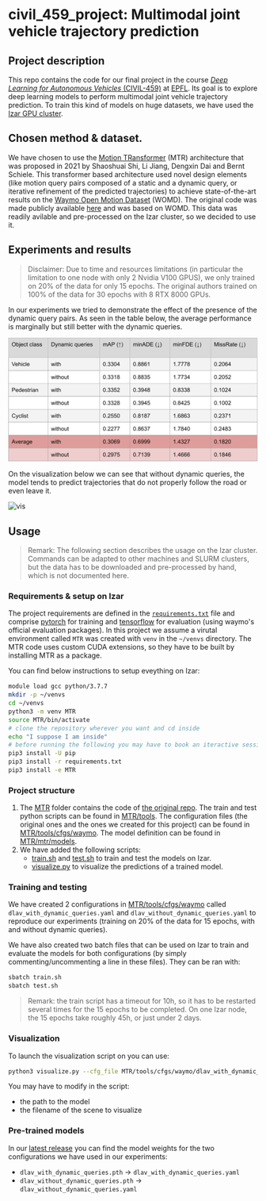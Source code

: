 # civil_459_project: Multimodal joint vehicle trajectory prediction

## Project description

This repo contains the code for our final project in the course 
[*Deep Learning for Autonomous Vehicles* (CIVIL-459)](https://edu.epfl.ch/coursebook/en/deep-learning-for-autonomous-vehicles-CIVIL-459) 
at [EPFL](https://www.epfl.ch/en/).
Its goal is to explore deep learning models to perform multimodal joint vehicle trajectory 
prediction.
To train this kind of models on huge datasets, we have used the [Izar GPU cluster](https://www.epfl.ch/research/facilities/scitas/hardware/izar/).

## Chosen method & dataset.

We have chosen to use the [Motion TRansformer](https://arxiv.org/abs/2209.13508) 
(MTR) architecture that was proposed in 2021 by Shaoshuai Shi, Li Jiang, Dengxin Dai and Bernt Schiele.
This transformer based architecture used novel design elements (like motion query pairs
composed of a static and a dynamic query, or iterative refinement of the predicted
trajectories) to achieve state-of-the-art results on the [Waymo Open Motion Dataset](https://waymo.com/open/) (WOMD).
The original code was made publicly available [here](https://github.com/sshaoshuai/MTR) 
and was based on WOMD. 
This data was readily avilable and pre-processed on the Izar cluster, so we decided to use it.

## Experiments and results

> Disclaimer: Due to time and resources limitations (in particular the limitation to one node 
with only 2 Nvidia V100 GPUS), we only trained on 20% of the data for only 15 epochs.
> The original authors trained on 100% of the data for 30 epochs with 8 RTX 8000 GPUs.

In our experiments we tried to demonstrate the effect of the presence of the dynamic query pairs.
As seen in the table below, the average performance is marginally but still better 
with the dynamic queries.

![results](images/results.png)

On the visualization below we can see that without dynamic queries, the model tends to
predict trajectories that do not properly follow the road or even leave it.

![vis](images/vis.gif)

## Usage
> Remark: The following section describes the usage on the Izar cluster. 
> Commands can be adapted to other machines and SLURM clusters, but the data has 
> to be downloaded and pre-processed by hand, which is not documented here.

### Requirements & setup on Izar

The project requirements are defined in the [`requirements.txt`](requirements.txt) file and comprise 
[pytorch](https://pytorch.org/) for training and [tensorflow](https://www.tensorflow.org/) for evaluation 
(using waymo's official evaluation packages).
In this project we assume a virutal environment called `MTR` was created with `venv` in the  `~/venvs` directory.
The MTR code uses custom CUDA extensions, so they have to be built by installing MTR as a package.

You can find below instructions to setup eveything on Izar:
```bash
module load gcc python/3.7.7
mkdir -p ~/venvs
cd ~/venvs
python3 -m venv MTR
source MTR/bin/activate
# clone the repository wherever you want and cd inside
echo "I suppose I am inside"
# before running the following you may have to book an iteractive session with a gpu allocated
pip3 install -U pip
pip3 install -r requirements.txt
pip3 install -e MTR
```

### Project structure

1. The [MTR](MTR) folder contains the code of [the original repo](https://github.com/sshaoshuai/MTR).
   The train and test python scripts can be found in [MTR/tools](MTR/tools). 
   The configuration files (the original ones and the ones we created for this project)
   can be found in [MTR/tools/cfgs/waymo](MTR/tools/cfgs/waymo/).
   The model definition can be found in [MTR/mtr/models](MTR/mtr/models).
2. We have added the following scripts:
   - [train.sh](train.sh) and [test.sh](test.sh) to train and test the models on Izar.
   - [visualize.py](visualize.py) to visualize the predictions of a trained model.


### Training and testing

We have created 2 configurations in [MTR/tools/cfgs/waymo](MTR/tools/cfgs/waymo/) 
called `dlav_with_dynamic_queries.yaml` and `dlav_without_dynamic_queries.yaml`
to reproduce our experiments (training on 20% of the data for 15 epochs, with and 
without dynamic queries).

We have also created two batch files that can be used on Izar to train and evaluate 
the models for both configurations (by simply commenting/uncommenting a line in these files).
They can be ran with:
```bash
sbatch train.sh
sbatch test.sh
```

> Remark: the train script has a timeout for 10h, so it has to be restarted several 
> times for the 15 epochs to be completed. On one Izar node, the 15 epochs take
> roughly 45h, or just under 2 days.

### Visualization

To launch the visualization script on you can use:
```bash
python3 visualize.py --cfg_file MTR/tools/cfgs/waymo/dlav_with_dynamic_queries.yaml
```
You may have to modify in the script:
- the path to the model
- the filename of the scene to visualize

### Pre-trained models

In our [latest release](https://github.com/tudoroancea/civil_459_project/releases/tag/MTR-pretrained)
you can find the model weights for the two configurations we have used in our experiments:
- `dlav_with_dynamic_queries.pth` -> `dlav_with_dynamic_queries.yaml`
- `dlav_without_dynamic_queries.pth` -> `dlav_without_dynamic_queries.yaml`